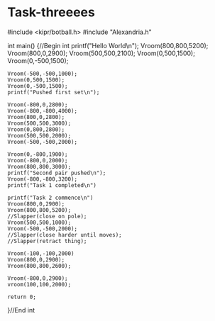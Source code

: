 # Task-threeees
#include <kipr/botball.h>
#include "Alexandria.h"

int main()
{//Begin int
    printf("Hello World\n");
    Vroom(800,800,5200);
    Vroom(800,0,2900);
    Vroom(500,500,2100);
    Vroom(0,500,1500);
    Vroom(0,-500,1500);
    
    Vroom(-500,-500,1000);
   	Vroom(0,500,1500);
    Vroom(0,-500,1500);
    printf("Pushed first set\n");
    
    Vroom(-800,0,2800);
    Vroom(-800,-800,4000);
    Vroom(800,0,2800);
    Vroom(500,500,3000);
    Vroom(0,800,2800);
    Vroom(500,500,2000);
    Vroom(-500,-500,2000);
   	
    Vroom(0,-800,1900);
    Vroom(-800,0,2000);
    Vroom(800,800,3000);
    printf("Second pair pushed\n");
    Vroom(-800,-800,3200);
    printf("Task 1 completed\n")
    
    printf("Task 2 commence\n")
    Vroom(800,0,2900);
    Vroom(800,800,5200);
    //Slapper(close on pole);
    Vroom(500,500,1000);
    Vroom(-500,-500,2000);
    //Slapper(close harder until moves);
    //Slapper(retract thing);
    
    Vroom(-100,-100,2000)
    Vroom(800,0,2900);
    Vroom(800,800,2600);
    
    Vroom(-800,0,2900);
    vroom(100,100,2000);
    
    return 0;
}//End int
